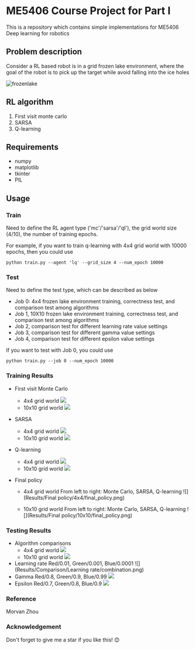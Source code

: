 # ME5406 Course Project for Part I
This is a repository which contains simple implementations for ME5406 Deep learning for robotics 

## Problem description
Consider a RL based robot is in a grid frozen lake environment, where the goal of the robot is to pick up the target while avoid falling into the ice holes

![frozenlake](images/froze_lake.png)

## RL algorithm
1. First visit monte carlo
2. SARSA
3. Q-learning

## Requirements
* numpy
* matplotlib
* tkinter
* PIL

## Usage
### Train
Need to define the RL agent type ('mc'/'sarsa'/'ql'), the grid world size (4/10), the number of training epochs.

For example, if you want to train q-learning with 4x4 grid world with 10000 epochs, then you could use
```
python train.py --agent 'lq' --grid_size 4 --num_epoch 10000
```

### Test
Need to define the test type, which can be described as below
* Job 0: 4x4 frozen lake environment training, correctness test, and comparison test among algorithms
* Job 1, 10X10 frozen lake environment training, correctness test, and comparison test among algorithms
* Job 2, comparison test for different learning rate value settings
* Job 3, comparison test for different gamma value settings
* Job 4, comparison test for different epsilon value settings

If you want to test with Job 0, you could use
```
python train.py --job 0 --num_epoch 10000
```

### Training Results
* First visit Monte Carlo
  * 4x4 grid world
    ![](Results/Plot/Monte_carlo_4x4.png)
  * 10x10 grid world
    ![](Results/Plot/Monte_carlo_10x10.png)
* SARSA
  * 4x4 grid world
    ![](Results/Plot/SARSA_4X4.png)
  * 10x10 grid world
    ![](Results/Plot/SARSA_10X10.png)
* Q-learning
  * 4x4 grid world
    ![](Results/Plot/Q_learning_4x4.png)
  * 10x10 grid world
    ![](Results/Plot/Q_learning_10x10.png)
    
* Final policy
  * 4x4 grid world
    From left to right: Monte Carlo, SARSA, Q-learning
    ![](Results/Final policy/4x4/final_policy.png)
    
  * 10x10 grid world
    From left to right: Monte Carlo, SARSA, Q-learning
    ![](Results/Final policy/10x10/final_policy.png)
    
### Testing Results
* Algorithm comparisons
    * 4x4 grid world
      ![](Results/Comparison/Algorithm/4x4/combination.png)
    * 10x10 grid world
      ![](Results/Comparison/Algorithm/10x10/combination.png)
* Learning rate
  Red/0.01, Green/0.001, Blue/0.0001
  ![](Results/Comparison/Learning rate/combination.png)
* Gamma
  Red/0.8, Green/0.9, Blue/0.99
  ![](Results/Comparison/Gamma/combination.png)
* Epsilon
  Red/0.7, Green/0.8, Blue/0.9
  ![](Results/Comparison/Epsilon/combination.png)

### Reference
Morvan Zhou

### Acknowledgement
Don't forget to give me a star if you like this! :blush: